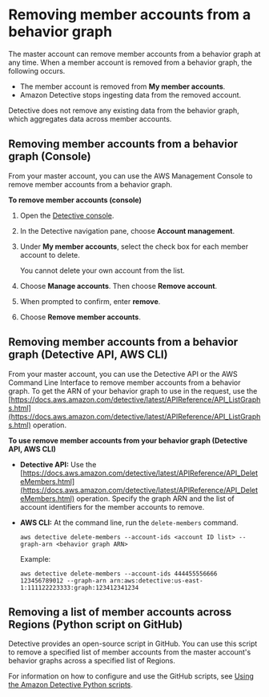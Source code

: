 # Removing member accounts from a behavior graph<a name="graph-master-remove-member-accounts"></a>

The master account can remove member accounts from a behavior graph at any time\. When a member account is removed from a behavior graph, the following occurs\.
+ The member account is removed from **My member accounts**\.
+ Amazon Detective stops ingesting data from the removed account\.

Detective does not remove any existing data from the behavior graph, which aggregates data across member accounts\.

## Removing member accounts from a behavior graph \(Console\)<a name="graph-master-remove-accounts-console"></a>

From your master account, you can use the AWS Management Console to remove member accounts from a behavior graph\.

**To remove member accounts \(console\)**

1. Open the [Detective console](https://console.aws.amazon.com/detective/)\.

1. In the Detective navigation pane, choose **Account management**\.

1. Under **My member accounts**, select the check box for each member account to delete\.

   You cannot delete your own account from the list\.

1. Choose **Manage accounts**\. Then choose **Remove account**\.

1. When prompted to confirm, enter **remove**\.

1. Choose **Remove member accounts**\.

## Removing member accounts from a behavior graph \(Detective API, AWS CLI\)<a name="graph-master-remove-accounts-api"></a>

From your master account, you can use the Detective API or the AWS Command Line Interface to remove member accounts from a behavior graph\. To get the ARN of your behavior graph to use in the request, use the [https://docs.aws.amazon.com/detective/latest/APIReference/API_ListGraphs.html](https://docs.aws.amazon.com/detective/latest/APIReference/API_ListGraphs.html) operation\.

**To use remove member accounts from your behavior graph \(Detective API, AWS CLI\)**
+ **Detective API:** Use the [https://docs.aws.amazon.com/detective/latest/APIReference/API_DeleteMembers.html](https://docs.aws.amazon.com/detective/latest/APIReference/API_DeleteMembers.html) operation\. Specify the graph ARN and the list of account identifiers for the member accounts to remove\.
+ **AWS CLI:** At the command line, run the `delete-members` command\.

  ```
  aws detective delete-members --account-ids <account ID list> --graph-arn <behavior graph ARN>
  ```

  Example:

  ```
  aws detective delete-members --account-ids 444455556666 123456789012 --graph-arn arn:aws:detective:us-east-1:111122223333:graph:123412341234
  ```

## Removing a list of member accounts across Regions \(Python script on GitHub\)<a name="graph-master-remove-accounts-github-scripts"></a>

Detective provides an open\-source script in GitHub\. You can use this script to remove a specified list of member accounts from the master account's behavior graphs across a specified list of Regions\.

For information on how to configure and use the GitHub scripts, see [Using the Amazon Detective Python scripts](detective-github-scripts.md)\.